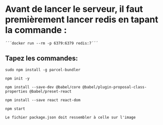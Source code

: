 # Avant de lancer le serveur, il faut premièrement lancer redis en tapant la commande :

    ´´´docker run --rm -p 6379:6379 redis:7´´´

## Tapez les commandes:

    sudo npm install -g parcel-bundler

    npm init -y

    npm install --save-dev @babel/core @babel/plugin-proposal-class-properties @babel/preset-react

    npm install --save react react-dom

    npm start

    Le fichier package.json doit ressembler à celle sur l'image
